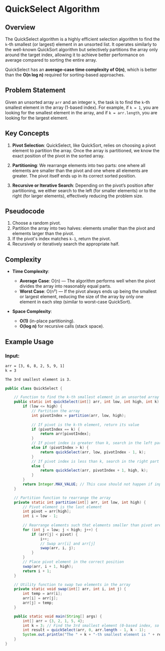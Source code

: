 # QuickSelect Algorithm

## Overview

The QuickSelect algorithm is a highly efficient selection algorithm to find the `k`-th smallest (or largest) element in an unsorted list. It operates similarly to the well-known QuickSort algorithm but selectively partitions the array only around the target index, allowing it to achieve better performance on average compared to sorting the entire array.

QuickSelect has an **average-case time complexity of O(n)**, which is better than the **O(n log n)** required for sorting-based approaches.

## Problem Statement

Given an unsorted array `arr` and an integer `k`, the task is to find the `k`-th smallest element in the array (1-based index). For example, if `k = 1`, you are looking for the smallest element in the array, and if `k = arr.length`, you are looking for the largest element.

## Key Concepts

1. **Pivot Selection**: QuickSelect, like QuickSort, relies on choosing a pivot element to partition the array. Once the array is partitioned, we know the exact position of the pivot in the sorted array.

2. **Partitioning**: We rearrange elements into two parts: one where all elements are smaller than the pivot and one where all elements are greater. The pivot itself ends up in its correct sorted position.

3. **Recursive or Iterative Search**: Depending on the pivot’s position after partitioning, we either search to the left (for smaller elements) or to the right (for larger elements), effectively reducing the problem size.

## Pseudocode

1. Choose a random pivot.
2. Partition the array into two halves: elements smaller than the pivot and elements larger than the pivot.
3. If the pivot's index matches `k-1`, return the pivot.
4. Recursively or iteratively search the appropriate half.

## Complexity

- **Time Complexity**:
    - **Average Case**: O(n) — The algorithm performs well when the pivot divides the array into reasonably equal parts.
    - **Worst Case**: O(n²) — If the pivot always ends up being the smallest or largest element, reducing the size of the array by only one element in each step (similar to worst-case QuickSort).

- **Space Complexity**:
    - **O(1)** (in-place partitioning).
    - **O(log n)** for recursive calls (stack space).

## Example Usage

### Input:
```bash
arr = [3, 6, 8, 2, 5, 9, 1]
k = 3

The 3rd smallest element is 3.
```

```java
public class QuickSelect {

    // Function to find the k-th smallest element in an unsorted array
    public static int quickSelect(int[] arr, int low, int high, int k) {
        if (low <= high) {
            // Partition the array
            int pivotIndex = partition(arr, low, high);
            
            // If pivot is the k-th element, return its value
            if (pivotIndex == k) {
                return arr[pivotIndex];
            } 
            // If pivot index is greater than k, search in the left part
            else if (pivotIndex > k) {
                return quickSelect(arr, low, pivotIndex - 1, k);
            } 
            // If pivot index is less than k, search in the right part
            else {
                return quickSelect(arr, pivotIndex + 1, high, k);
            }
        }
        return Integer.MAX_VALUE; // This case should not happen if input is valid
    }

    // Partition function to rearrange the array
    private static int partition(int[] arr, int low, int high) {
        // Pivot element is the last element
        int pivot = arr[high];
        int i = low - 1;
        
        // Rearrange elements such that elements smaller than pivot are on the left
        for (int j = low; j < high; j++) {
            if (arr[j] < pivot) {
                i++;
                // Swap arr[i] and arr[j]
                swap(arr, i, j);
            }
        }
        // Place pivot element in the correct position
        swap(arr, i + 1, high);
        return i + 1;
    }

    // Utility function to swap two elements in the array
    private static void swap(int[] arr, int i, int j) {
        int temp = arr[i];
        arr[i] = arr[j];
        arr[j] = temp;
    }

    public static void main(String[] args) {
        int[] arr = {3, 2, 1, 5, 4};
        int k = 3; // Find the 3rd smallest element (0-based index, so pass k-1)
        int result = quickSelect(arr, 0, arr.length - 1, k - 1);
        System.out.println("The " + k + "-th smallest element is " + result);
    }
}

```
